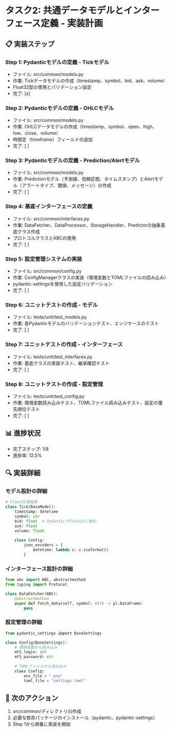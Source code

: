 # タスク2: 共通データモデルとインターフェース定義 - 実装計画

## 📋 実装ステップ

### Step 1: Pydanticモデルの定義 - Tickモデル
- ファイル: src/common/models.py
- 作業: Tickデータモデルの作成（timestamp、symbol、bid、ask、volume）
- Float32型の使用とバリデーション設定
- 完了: [x]

### Step 2: Pydanticモデルの定義 - OHLCモデル
- ファイル: src/common/models.py
- 作業: OHLCデータモデルの作成（timestamp、symbol、open、high、low、close、volume）
- 時間足（timeframe）フィールドの追加
- 完了: [ ]

### Step 3: Pydanticモデルの定義 - Prediction/Alertモデル
- ファイル: src/common/models.py
- 作業: Predictionモデル（予測値、信頼区間、タイムスタンプ）とAlertモデル（アラートタイプ、閾値、メッセージ）の作成
- 完了: [ ]

### Step 4: 基底インターフェースの定義
- ファイル: src/common/interfaces.py
- 作業: DataFetcher、DataProcessor、StorageHandler、Predictorの抽象基底クラス作成
- プロトコルクラスとABCの使用
- 完了: [ ]

### Step 5: 設定管理システムの実装
- ファイル: src/common/config.py
- 作業: ConfigManagerクラスの実装（環境変数とTOMLファイルの読み込み）
- pydantic-settingsを使用した設定バリデーション
- 完了: [ ]

### Step 6: ユニットテストの作成 - モデル
- ファイル: tests/unit/test_models.py
- 作業: 各Pydanticモデルのバリデーションテスト、エッジケースのテスト
- 完了: [ ]

### Step 7: ユニットテストの作成 - インターフェース
- ファイル: tests/unit/test_interfaces.py
- 作業: 基底クラスの実装テスト、継承確認テスト
- 完了: [ ]

### Step 8: ユニットテストの作成 - 設定管理
- ファイル: tests/unit/test_config.py
- 作業: 環境変数読み込みテスト、TOMLファイル読み込みテスト、設定の優先順位テスト
- 完了: [ ]

## 📊 進捗状況
- 完了ステップ: 1/8
- 進捗率: 12.5%

## 🔍 実装詳細

### モデル設計の詳細
```python
# Float32使用例
class Tick(BaseModel):
    timestamp: datetime
    symbol: str
    bid: float  # Pydanticでfloat32に制約
    ask: float
    volume: float
    
    class Config:
        json_encoders = {
            datetime: lambda v: v.isoformat()
        }
```

### インターフェース設計の詳細
```python
from abc import ABC, abstractmethod
from typing import Protocol

class DataFetcher(ABC):
    @abstractmethod
    async def fetch_data(self, symbol: str) -> pl.DataFrame:
        pass
```

### 設定管理の詳細
```python
from pydantic_settings import BaseSettings

class Config(BaseSettings):
    # 環境変数から読み込み
    mt5_login: int
    mt5_password: str
    
    # TOMLファイルから読み込み
    class Config:
        env_file = ".env"
        toml_file = "settings.toml"
```

## 🎯 次のアクション
1. src/common/ディレクトリの作成
2. 必要な依存パッケージのインストール（pydantic、pydantic-settings）
3. Step 1から順番に実装を開始